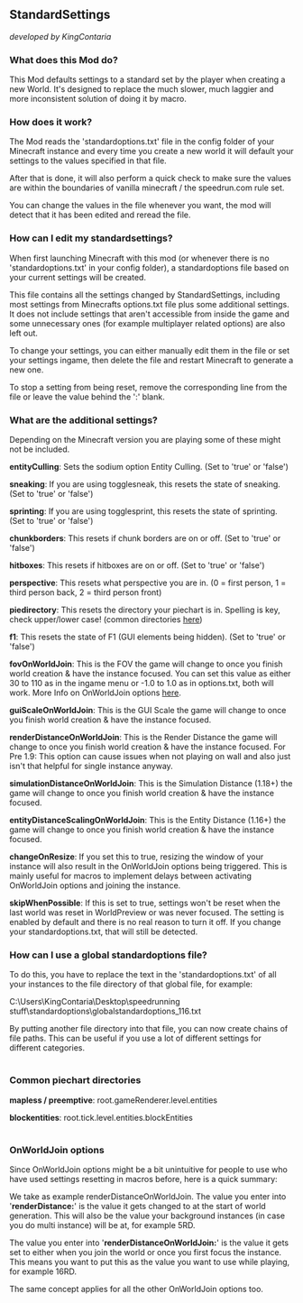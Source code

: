 ## StandardSettings

*developed by KingContaria*

### What does this Mod do?

This Mod defaults settings to a standard set by the player when creating a new World.
It's designed to replace the much slower, much laggier and more inconsistent solution of doing it by macro.

### How does it work?

The Mod reads the 'standardoptions.txt' file in the config folder of your Minecraft instance and every time you create a new world it will default your settings to the values specified in that file. 

After that is done, it will also perform a quick check to make sure the values are within the boundaries of vanilla minecraft / the speedrun.com rule set.

You can change the values in the file whenever you want, the mod will detect that it has been edited and reread the file.

### How can I edit my standardsettings?

When first launching Minecraft with this mod (or whenever there is no 'standardoptions.txt' in your config folder), a standardoptions file based on your current settings will be created.

This file contains all the settings changed by StandardSettings, including most settings from Minecrafts options.txt file plus some additional settings. It does not include settings that aren't accessible from inside the game and some unnecessary ones (for example multiplayer related options) are also left out.

To change your settings, you can either manually edit them in the file or set your settings ingame, then delete the file and restart Minecraft to generate a new one.

To stop a setting from being reset, remove the corresponding line from the file or leave the value behind the ':' blank.

### What are the additional settings?

Depending on the Minecraft version you are playing some of these might not be included.

**entityCulling**: Sets the sodium option Entity Culling. (Set to 'true' or 'false')

**sneaking**: If you are using togglesneak, this resets the state of sneaking. (Set to 'true' or 'false')

**sprinting**: If you are using togglesprint, this resets the state of sprinting. (Set to 'true' or 'false')

**chunkborders**: This resets if chunk borders are on or off. (Set to 'true' or 'false')

**hitboxes**: This resets if hitboxes are on or off. (Set to 'true' or 'false')

**perspective**: This resets what perspective you are in. (0 = first person, 1 = third person back, 2 = third person front)

**piedirectory**: This resets the directory your piechart is in. Spelling is key, check upper/lower case! (common directories [here](#common-piechart-directories))

**f1**: This resets the state of F1 (GUI elements being hidden). (Set to 'true' or 'false')

**fovOnWorldJoin**: This is the FOV the game will change to once you finish world creation & have the instance focused. You can set this value as either 30 to 110 as in the ingame menu or -1.0 to 1.0 as in options.txt, both will work. More Info on OnWorldJoin options [here](#onworldjoin-options).

**guiScaleOnWorldJoin**: This is the GUI Scale the game will change to once you finish world creation & have the instance focused.

**renderDistanceOnWorldJoin**: This is the Render Distance the game will change to once you finish world creation & have the instance focused. For Pre 1.9: This option can cause issues when not playing on wall and also just isn't that helpful for single instance anyway.

**simulationDistanceOnWorldJoin**: This is the Simulation Distance (1.18+) the game will change to once you finish world creation & have the instance focused.

**entityDistanceScalingOnWorldJoin**: This is the Entity Distance (1.16+) the game will change to once you finish world creation & have the instance focused.

**changeOnResize**: If you set this to true, resizing the window of your instance will also result in the OnWorldJoin options being triggered. This is mainly useful for macros to implement delays between activating OnWorldJoin options and joining the instance.

**skipWhenPossible**: If this is set to true, settings won't be reset when the last world was reset in WorldPreview or was never focused. The setting is enabled by default and there is no real reason to turn it off. If you change your standardoptions.txt, that will still be detected.

### How can I use a global standardoptions file?

To do this, you have to replace the text in the 'standardoptions.txt' of all your instances to the file directory of that global file, for example:

C:\Users\KingContaria\Desktop\speedrunning stuff\standardoptions\globalstandardoptions_116.txt

By putting another file directory into that file, you can now create chains of file paths. This can be useful if you use a lot of different settings for different categories.

#

### Common piechart directories

**mapless / preemptive**: root.gameRenderer.level.entities

**blockentities**: root.tick.level.entities.blockEntities

#

### OnWorldJoin options

Since OnWorldJoin options might be a bit unintuitive for people to use who have used settings resetting in macros before, here is a quick summary:

We take as example renderDistanceOnWorldJoin. The value you enter into '**renderDistance:**' is the value it gets changed to at the start of world generation. This will also be the value your background instances (in case you do multi instance) will be at, for example 5RD.

The value you enter into '**renderDistanceOnWorldJoin:**' is the value it gets set to either when you join the world or once you first focus the instance. This means you want to put this as the value you want to use while playing, for example 16RD.

The same concept applies for all the other OnWorldJoin options too.